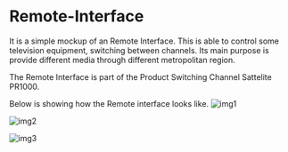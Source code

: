 # Remote-Interface
It is a simple mockup of an Remote Interface. This is able to control some television equipment, switching between channels. Its main purpose is provide different media through different metropolitan region.

The Remote Interface is part of the Product Switching Channel Sattelite PR1000. 

Below is showing how the Remote interface looks like. 
![img1](https://user-images.githubusercontent.com/19958282/32416071-34c4f3ec-c22a-11e7-9e95-5e69dab7e1c2.png)

![img2](https://user-images.githubusercontent.com/19958282/32416092-843380f6-c22a-11e7-898e-e3dabd3fe6ea.png)

![img3](https://user-images.githubusercontent.com/19958282/32416093-8b541d6e-c22a-11e7-85cf-a02b063b7a45.png)
